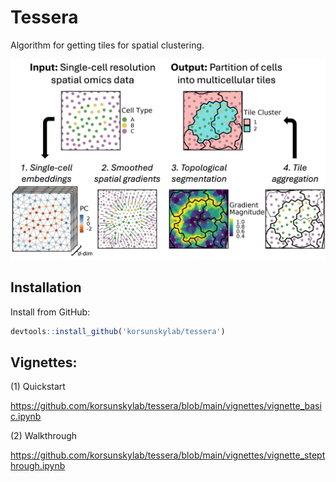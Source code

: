 # Tessera

Algorithm for getting tiles for spatial clustering.

![cartoon](img/cartoon.png)

## Installation

Install from GitHub: 
```R
devtools::install_github('korsunskylab/tessera')
```

## Vignettes: 
(1) Quickstart

https://github.com/korsunskylab/tessera/blob/main/vignettes/vignette_basic.ipynb

(2) Walkthrough 

https://github.com/korsunskylab/tessera/blob/main/vignettes/vignette_stepthrough.ipynb

